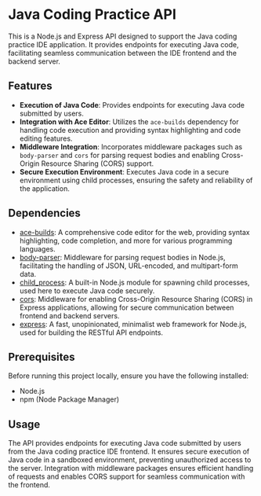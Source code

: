 # Java Coding Practice API

This is a Node.js and Express API designed to support the Java coding practice IDE application. It provides endpoints for executing Java code, facilitating seamless communication between the IDE frontend and the backend server.

## Features

- **Execution of Java Code**: Provides endpoints for executing Java code submitted by users.
- **Integration with Ace Editor**: Utilizes the `ace-builds` dependency for handling code execution and providing syntax highlighting and code editing features.
- **Middleware Integration**: Incorporates middleware packages such as `body-parser` and `cors` for parsing request bodies and enabling Cross-Origin Resource Sharing (CORS) support.
- **Secure Execution Environment**: Executes Java code in a secure environment using child processes, ensuring the safety and reliability of the application.

## Dependencies

- [ace-builds](https://www.npmjs.com/package/ace-builds): A comprehensive code editor for the web, providing syntax highlighting, code completion, and more for various programming languages.
- [body-parser](https://www.npmjs.com/package/body-parser): Middleware for parsing request bodies in Node.js, facilitating the handling of JSON, URL-encoded, and multipart-form data.
- [child_process](https://nodejs.org/api/child_process.html): A built-in Node.js module for spawning child processes, used here to execute Java code securely.
- [cors](https://www.npmjs.com/package/cors): Middleware for enabling Cross-Origin Resource Sharing (CORS) in Express applications, allowing for secure communication between frontend and backend servers.
- [express](https://expressjs.com/): A fast, unopinionated, minimalist web framework for Node.js, used for building the RESTful API endpoints.

## Prerequisites

Before running this project locally, ensure you have the following installed:

- Node.js
- npm (Node Package Manager)

## Usage

  The API provides endpoints for executing Java code submitted by users from the Java coding practice IDE frontend.
  It ensures secure execution of Java code in a sandboxed environment, preventing unauthorized access to the server.
  Integration with middleware packages ensures efficient handling of requests and enables CORS support for seamless communication with the frontend.
